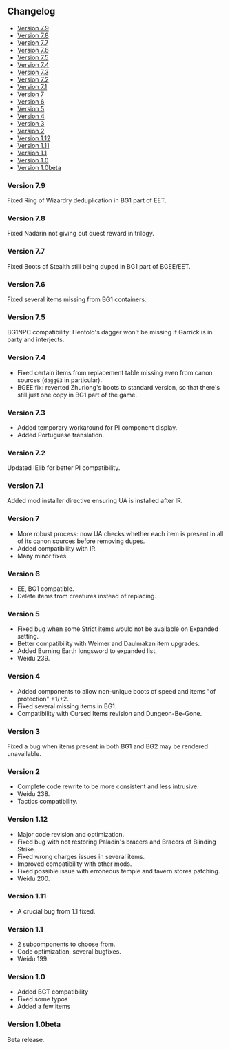 ## Changelog

- [Version 7.9](#version-79)
- [Version 7.8](#version-78)
- [Version 7.7](#version-77)
- [Version 7.6](#version-76)
- [Version 7.5](#version-75)
- [Version 7.4](#version-74)
- [Version 7.3](#version-73)
- [Version 7.2](#version-72)
- [Version 7.1](#version-71)
- [Version 7](#version-7)
- [Version 6](#version-6)
- [Version 5](#version-5)
- [Version 4](#version-4)
- [Version 3](#version-3)
- [Version 2](#version-2)
- [Version 1.12](#version-112)
- [Version 1.11](#version-111)
- [Version 1.1](#version-11)
- [Version 1.0](#version-10)
- [Version 1.0beta](#version-10beta)

### Version 7.9
Fixed Ring of Wizardry deduplication in BG1 part of EET.

### Version 7.8
Fixed Nadarin not giving out quest reward in trilogy.

### Version 7.7
Fixed Boots of Stealth still being duped in BG1 part of BGEE/EET.

### Version 7.6
Fixed several items missing from BG1 containers.

### Version 7.5
BG1NPC compatibility: Hentold's dagger won't be missing if Garrick is in party and interjects.

### Version 7.4
- Fixed certain items from replacement table missing even from canon sources (`dagg03` in particular).
- BGEE fix: reverted Zhurlong's boots to standard version, so that there's still just one copy in BG1 part of the game.

### Version 7.3
- Added temporary workaround for PI component display.
- Added Portuguese translation.

### Version 7.2
Updated IElib for better PI compatibility.

### Version 7.1
Added mod installer directive ensuring UA is installed after IR.

### Version 7
- More robust process: now UA checks whether each item is present in all of its canon sources before removing dupes.
- Added compatibility with IR.
- Many minor fixes.

### Version 6
- EE, BG1 compatible.
- Delete items from creatures instead of replacing.

### Version 5
- Fixed bug when some Strict items would not be available on Expanded setting.
- Better compatibility with Weimer and Daulmakan item upgrades.
- Added Burning Earth longsword to expanded list.
- Weidu 239.

### Version 4
- Added components to allow non-unique boots of speed and items "of protection" +1/+2.
- Fixed several missing items in BG1.
- Compatibility with Cursed Items revision and Dungeon-Be-Gone.

### Version 3
Fixed a bug when items present in both BG1 and BG2 may be rendered unavailable.

### Version 2
- Complete code rewrite to be more consistent and less intrusive.
- Weidu 238.
- Tactics compatibility.

### Version 1.12
- Major code revision and optimization.
- Fixed bug with not restoring Paladin's bracers and Bracers of Blinding Strike.
- Fixed wrong charges issues in several items.
- Improved compatibility with other mods.
- Fixed possible issue with erroneous temple and tavern stores patching.
- Weidu 200.

### Version 1.11
- A crucial bug from 1.1 fixed.

### Version 1.1
- 2 subcomponents to choose from.
- Code optimization, several bugfixes.
- Weidu 199.

### Version 1.0
- Added BGT compatibility
- Fixed some typos
- Added a few items

### Version 1.0beta
Beta release.
